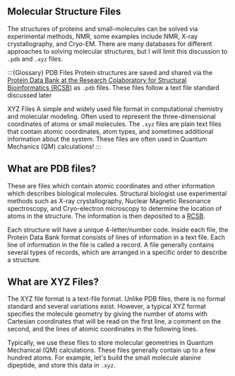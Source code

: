 ## Molecular Structure Files

The structures of proteins and small-molecules can be solved via experimental methods, NMR, some examples include NMR, X-ray crystallography, and Cryo-EM. There are many databases for different approaches to solving molecular structures, but I will limit this discussion to `.pdb` and `.xyz` files.

:::{Glossary}
PDB Files
    Protein structures are saved and shared via the [Protein Data Bank at the Research Colaboratory for Structural Bioinformatics (RCSB)](https://www.rcsb.org) as `.pdb` files. These files follow a text file standard discussed later

XYZ Files
     A simple and widely used file format in computational chemistry and molecular modeling. Often used to represent the three-dimensional coordinates of atoms or small molecules. The `.xyz` files are plain text files that contain atomic coordinates, atom types, and sometimes additional information about the system. These files are often used in Quantum Mechanics (QM) calculations!
:::


## What are PDB files?

These are files which contain atomic coordinates and other information which describes biological molecules. Structural biologist use experimental methods such as X-ray crystallography, Nuclear Magnetic Resonance spectroscopy, and Cryo-electron microscopy to determine the location of atoms in the structure. The information is then deposited to a [RCSB](https://www.org). 

Each structure will have a unique 4-letter/number code. Inside each file, the Protein Data Bank format consists of lines of information in a text file. Each line of information in the file is called a record. A file generally contains several types of records, which are arranged in a specific order to describe a structure.


## What are XYZ Files?

The XYZ file format is a text-file format. Unlike PDB files, there is no formal standard and several variations exist. However, a typical XYZ format specifies the molecule geometry by giving the number of atoms with Cartesian coordinates that will be read on the first line, a comment on the second, and the lines of atomic coordinates in the following lines. 

Typically, we use these files to store molecular geometries in Quantum Mechanical (QM) calculations. These files generally contain up to a few hundred atoms. For example, let's build the small molecule alanine dipeptide, and store this data in `.xyz`.
